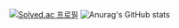 [![Solved.ac
프로필](http://mazassumnida.wtf/api/v2/generate_badge?boj=thdwldnd7)](https://solved.ac/thdwldnd7)
![Anurag's GitHub stats](https://github-readme-stats.vercel.app/api?username=shortboy7&show_icons=true&theme=radical)
